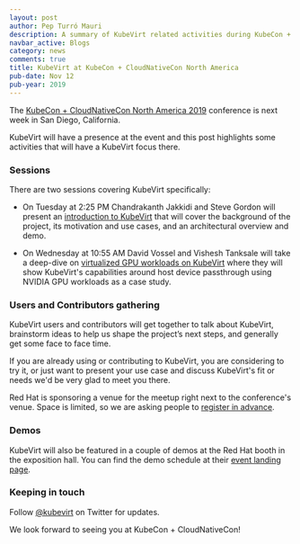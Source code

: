 ```yaml
---
layout: post
author: Pep Turró Mauri
description: A summary of KubeVirt related activities during KubeCon + CloudNativeCon North America 2019 in San Diego
navbar_active: Blogs
category: news
comments: true
title: KubeVirt at KubeCon + CloudNativeCon North America
pub-date: Nov 12
pub-year: 2019
---
```


The [KubeCon + CloudNativeCon North America 2019](https://events.linuxfoundation.org/events/kubecon-cloudnativecon-north-america-2019/)
conference is next week in San Diego, California.

KubeVirt will have a presence at the event and this post highlights some
activities that will have a KubeVirt focus there.

### Sessions

There are two sessions covering KubeVirt specifically:

- On Tuesday at 2:25 PM Chandrakanth Jakkidi and Steve Gordon will present an
  [introduction to KubeVirt](https://sched.co/VyBC) that will cover the
  background of the project, its motivation and use cases, and an architectural
  overview and demo.

- On Wednesday at 10:55 AM David Vossel and Vishesh Tanksale will take a deep-dive
  on [virtualized GPU workloads on KubeVirt](https://sched.co/VnjX) where they
  will show KubeVirt's capabilities around host device passthrough using NVIDIA
  GPU workloads as a case study.

### Users and Contributors gathering

KubeVirt users and contributors will get together to talk about KubeVirt,
brainstorm ideas to help us shape the project’s next steps, and generally get
some face to face time.

If you are already using or contributing to KubeVirt, you are considering to try
it, or just want to present your use case and discuss KubeVirt's fit or needs
we'd be very glad to meet you there.

Red Hat is sponsoring a venue for the meetup right next to the conference's
venue. Space is limited, so we are asking people to [register in
advance](https://kubevirt-kubecon19na.eventbrite.com).

### Demos

KubeVirt will also be featured in a couple of demos at the Red Hat booth in
the exposition hall. You can find the demo schedule at their [event landing page](https://www.redhat.com/en/events/red-hat-kubecon-cloudnativecon-north-america-2019).

### Keeping in touch

Follow [@kubevirt](https://twitter.com/kubevirt) on Twitter for updates.

We look forward to seeing you at KubeCon + CloudNativeCon!
